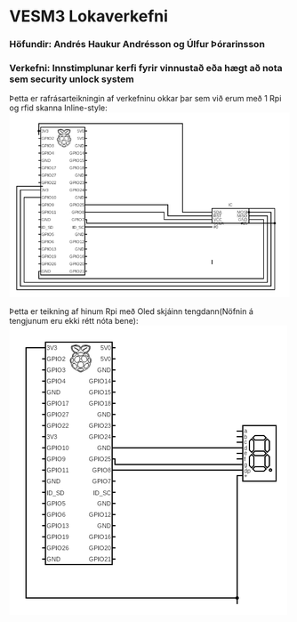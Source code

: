 # VESM3 Lokaverkefni 
### Höfundir: Andrés Haukur Andrésson og Úlfur Þórarinsson
### Verkefni: Innstimplunar kerfi fyrir vinnustað eða hægt að nota sem security unlock system

Þetta er rafrásarteikningin af verkefninu okkar þar sem við erum með 1 Rpi og rfid skanna
Inline-style: 
![mamma þín](https://github.com/AndresHaukur/VESM3/blob/main/circuit%20(2).png "RFID")

Þetta er teikning af hinum Rpi með Oled skjáinn tengdann(Nöfnin á tengjunum eru ekki rétt nóta bene): 
![mamma þín](https://github.com/AndresHaukur/VESM3/blob/main/circuit%20(3).png "OLED")
